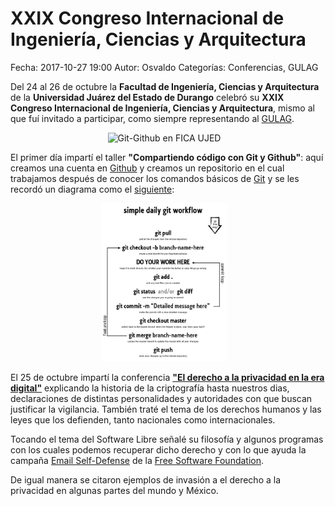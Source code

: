 XXIX Congreso Internacional de Ingeniería, Ciencias y Arquitectura
==================================

Fecha: 2017-10-27 19:00
Autor: Osvaldo
Categorías: Conferencias, GULAG

Del 24 al 26 de octubre la **Facultad de Ingeniería, Ciencias y Arquitectura** de la **Universidad Juárez del Estado de Durango** celebró su **XXIX Congreso Internacional de Ingeniería, Ciencias y Arquitectura**, mismo al que fuí invitado a participar, como siempre representando al [GULAG](http://gulag.org.mx/).

<!-- break -->

<center>
<img class="img-responsive" style="width:40%;height:auto;margin-right:12px;" src="2017-10-27-XXIX-Congreso-Internacional-Ingeniería-Ciencias-Arquitectura-UJED/Taller-GIT-GITHUB-FICAUJED.png" alt="Git-Github en FICA UJED" width="425" height="350">
</center>

El primer día impartí el taller **"Compartiendo código con Git y Github"**: aquí creamos una cuenta en [Github](https://github.com/) y creamos un repositorio en el cual trabajamos después de conocer los comandos básicos de [Git](https://git-scm.com/) y se les recordó un diagrama como el [siguiente](https://www.sonassi.com/blog/knowledge-base/our-magento-git-guide-and-work-flow):

<center>
<a href="https://www.sonassi.com/media/catalog/2012/07/simple_git_daily_workflow.pdf"><img class="img-responsive" style="width:40%;height:auto;margin-right:12px;" src="2017-03-08-Taller-Git-Github-UAdeC/simple_git_daily_workflow.jpg" alt="git-workflow" width="425" height="350"></a>
</center>

El 25 de octubre impartí la conferencia **["El derecho a la privacidad en la era digital"](https://github.com/ChicoXXX/Conferencia-DPED)** explicando la historia de la criptografía hasta nuestros dias, declaraciones de distintas personalidades y autoridades con que buscan justificar la vigilancia. También traté el tema de los derechos humanos y las leyes que los defienden, tanto nacionales como internacionales.

Tocando el tema del Software Libre señalé su filosofía y algunos programas con los cuales podemos recuperar dicho derecho y con lo que ayuda la campaña [Email Self-Defense](https://emailselfdefense.fsf.org/es/) de la [Free Software Foundation](https://fsf.org/).

De igual manera se citaron ejemplos de invasión a el derecho a la privacidad en algunas partes del mundo y México.

